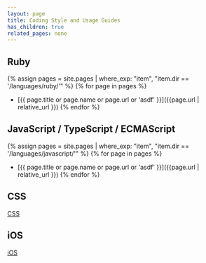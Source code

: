 ```yaml
---
layout: page
title: Coding Style and Usage Guides
has_children: true
related_pages: none
---
```


## Ruby

{% assign pages = site.pages | where_exp: "item", "item.dir == '/languages/ruby/'" %}
{% for page in pages %}
- [{{ page.title or page.name or page.url or 'asdf' }}]({{page.url | relative_url }})
{% endfor %}

## JavaScript / TypeScript / ECMAScript
{% assign pages = site.pages | where_exp: "item", "item.dir == '/languages/javascript/'" %}
{% for page in pages %}
- [{{ page.title or page.name or page.url or 'asdf' }}]({{page.url | relative_url }})
{% endfor %}

## CSS

[CSS](css)

## iOS

[iOS](ios)
